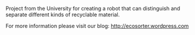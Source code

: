 Project from the University for creating a robot that can distinguish and separate different kinds of recyclable material.

For more information please visit our blog: http://ecosorter.wordpress.com